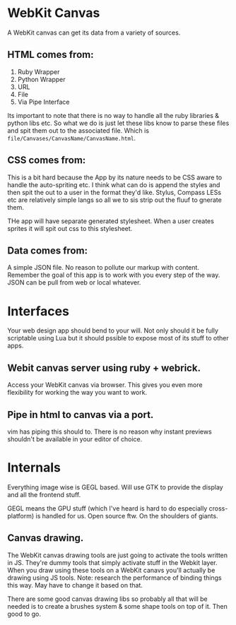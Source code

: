 # WebKit Canvas

A WebKit canvas can get its data from a variety of sources. 

## HTML comes from:

1. Ruby Wrapper
2. Python Wrapper
3. URL
4. File          
6. Via Pipe Interface

Its important to note that there is no way to handle all the ruby libraries & python libs etc. So what we do is just let these libs know to parse these files and spit them out to the associated file. Which is `file/Canvases/CanvasName/CanvasName.html`.

## CSS comes from:

This is a bit hard because the App by its nature needs to be CSS aware to handle the auto-spriting etc. I think what can do is append the styles and then spit the out to a user in the format they'd like. Stylus, Compass LESs etc are relatively simple langs so all we to sis strip out the fluuf to gnerate them.  

THe app will have separate generated stylesheet. When a user creates sprites it will spit out css to this stylesheet.   

## Data comes from:

A simple JSON file. No reason to pollute our markup with content. Remember the goal of this app is to work with you every step of the way.  
JSON can be pull from web or local whatever.
 
# Interfaces

Your web design app should bend to your will. Not only should it be fully scriptable using Lua but it should pssible to expose most of its stuff to other apps.

## Webit canvas server using ruby + webrick.  

Access your WebKit canvas via browser. This gives you even more flexibility for working the way you want to work.    

## Pipe in html to canvas via a port.      

vim has piping this should to. There is no reason why instant previews shouldn't be available in your editor of choice. 
# Internals     

Everything image wise is GEGL based. Will use GTK to provide the display and all the frontend stuff.

GEGL means the GPU stuff (which I've heard is hard to do especially cross-platform) is handled for us. Open source ftw. On the shoulders of giants.

## Canvas drawing. 

The WebKit canvas drawing tools are just going to activate the tools written in JS. They're dummy tools that simply
activate stuff in the Webkit layer. When you draw using these tools on a WebKit canavs you'll actually be drawing using
JS tools. Note: research the performance of binding things this way. May have to change it based on that.

There are some good canvas drawing libs so probably all that will be needed is to create a brushes system & some shape
tools on top of it. Then good to go.

